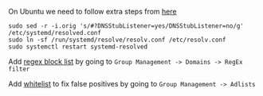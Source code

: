 On Ubuntu we need to follow extra steps from [here](https://github.com/pi-hole/docker-pi-hole#installing-on-ubuntu)

```
sudo sed -r -i.orig 's/#?DNSStubListener=yes/DNSStubListener=no/g' /etc/systemd/resolved.conf
sudo ln -sf /run/systemd/resolve/resolv.conf /etc/resolv.conf
sudo systemctl restart systemd-resolved
```

Add [regex block list](https://github.com/mmotti/pihole-regex/blob/master/regex.list) by going to `Group Management -> Domains -> RegEx filter`

Add [whitelist](https://raw.githubusercontent.com/mmotti/pihole-regex/master/whitelist.list) to fix false positives by going to `Group Management -> Adlists`

